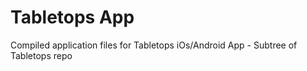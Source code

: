# Tabletops App
Compiled application files for Tabletops iOs/Android App - Subtree of Tabletops repo
